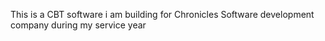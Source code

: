 This is a CBT software i am building for Chronicles Software development company during my service year 